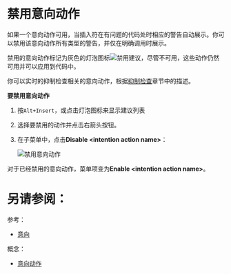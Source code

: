# 禁用意向动作


如果一个意向动作可用，当插入符在有问题的代码处时相应的警告自动展示。你可以禁用该意向动作所有类型的警告，并仅在明确调用时展示。

禁用的意向动作标记为灰色的灯泡图标![禁用建议](http://image.jellychen.cn/uploads/2016/12/intentionBulbGrey.png)，尽管不可用，这些动作仍然可用并可以应用到代码中。

你可以实时的抑制检查相关的意向动作，根据[抑制检查](/如何使用/常规指南/代码检查/抑制检查.md)章节中的描述。

**要禁用意向动作**

1. 按`Alt+Insert`，或点击灯泡图标来显示建议列表
2. 选择要禁用的动作并点击右箭头按钮。
3. 在子菜单中，点击**Disable \<intention action name\>**：
	
	![禁用意向动作](http://image.jellychen.cn/uploads/2016/12/web_disable_intention_action.png)
	
对于已经禁用的意向动作，菜单项变为**Enable \<intention action name\>**。



# 另请参阅：

参考：

* [意向](/参考/设置参数对话框/编辑器/意向.md)

概念：

* [意向动作](/如何使用/常规指南/意向动作/README.md)